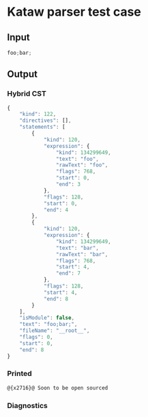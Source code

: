# Kataw parser test case

## Input

`````js
foo;bar;
`````

## Output

### Hybrid CST

```javascript
{
    "kind": 122,
    "directives": [],
    "statements": [
        {
            "kind": 120,
            "expression": {
                "kind": 134299649,
                "text": "foo",
                "rawText": "foo",
                "flags": 768,
                "start": 0,
                "end": 3
            },
            "flags": 128,
            "start": 0,
            "end": 4
        },
        {
            "kind": 120,
            "expression": {
                "kind": 134299649,
                "text": "bar",
                "rawText": "bar",
                "flags": 768,
                "start": 4,
                "end": 7
            },
            "flags": 128,
            "start": 4,
            "end": 8
        }
    ],
    "isModule": false,
    "text": "foo;bar;",
    "fileName": "__root__",
    "flags": 0,
    "start": 0,
    "end": 8
}
```

### Printed

```javascript
@{x2716}@ Soon to be open sourced
```

### Diagnostics

```javascript

```

